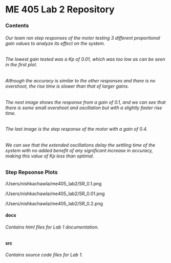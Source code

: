 # ME 405 Lab 2 Repository

### Contents
###### Our team ran step responses of the motor testing 3 different proportional gain values to analyze its effect on the system. 
###### The lowest gain tested was a Kp of 0.01, which was too low as can be seen in the first plot. 
###### Although the accuracy is similar to the other responses and there is no overshoot, the rise time is slower than that of larger gains. 
###### The next image shows the response from a gain of 0.1, and we can see that there is some small overshoot and oscillation but with a slightly faster rise time.
###### The last image is the step response of the motor with a gain of 0.4. 
###### We can see that the extended oscillations delay the settling time of the system with no added benefit of any significant increase in accuracy, making this value of Kp less than optimal.

### Step Repsonse Plots
/Users/nishkachawla/me405_lab2/SR_0.1.png

/Users/nishkachawla/me405_lab2/SR_0.01.png

/Users/nishkachawla/me405_lab2/SR_0.2.png



#### docs
###### Contains html files for Lab 1 documentation. 

#### src
###### Contains source code files for Lab 1. 

